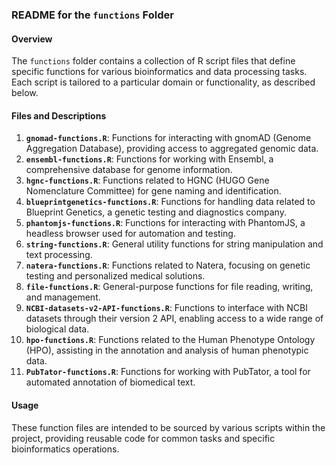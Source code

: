 ### README for the `functions` Folder

#### Overview
The `functions` folder contains a collection of R script files that define specific functions for various bioinformatics and data processing tasks. Each script is tailored to a particular domain or functionality, as described below.

#### Files and Descriptions

1. **`gnomad-functions.R`**: Functions for interacting with gnomAD (Genome Aggregation Database), providing access to aggregated genomic data.
2. **`ensembl-functions.R`**: Functions for working with Ensembl, a comprehensive database for genome information.
3. **`hgnc-functions.R`**: Functions related to HGNC (HUGO Gene Nomenclature Committee) for gene naming and identification.
4. **`blueprintgenetics-functions.R`**: Functions for handling data related to Blueprint Genetics, a genetic testing and diagnostics company.
5. **`phantomjs-functions.R`**: Functions for interacting with PhantomJS, a headless browser used for automation and testing.
6. **`string-functions.R`**: General utility functions for string manipulation and text processing.
7. **`natera-functions.R`**: Functions related to Natera, focusing on genetic testing and personalized medical solutions.
8. **`file-functions.R`**: General-purpose functions for file reading, writing, and management.
9. **`NCBI-datasets-v2-API-functions.R`**: Functions to interface with NCBI datasets through their version 2 API, enabling access to a wide range of biological data.
10. **`hpo-functions.R`**: Functions related to the Human Phenotype Ontology (HPO), assisting in the annotation and analysis of human phenotypic data.
11. **`PubTator-functions.R`**: Functions for working with PubTator, a tool for automated annotation of biomedical text.

#### Usage
These function files are intended to be sourced by various scripts within the project, providing reusable code for common tasks and specific bioinformatics operations.
